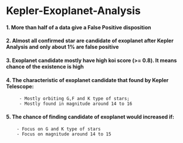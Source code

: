 # Kepler-Exoplanet-Analysis

#### 1. More than half of a data give a False Positive disposition
#### 2. Almost all confirmed star are candidate of exoplanet after Kepler Analysis and only about 1% are false positive
#### 3. Exoplanet candidate mostly have high koi score (>= 0.8). It means chance of the existence is high
#### 4. The characteristic of exoplanet candidate that found by Kepler Telescope:
         - Mostly orbiting G,F and K type of stars;
         - Mostly found in magnitude around 14 to 16
#### 5. The chance of finding candidate of exoplanet would increased if:
        - Focus on G and K type of stars
        - Focus on magnitude around 14 to 15

